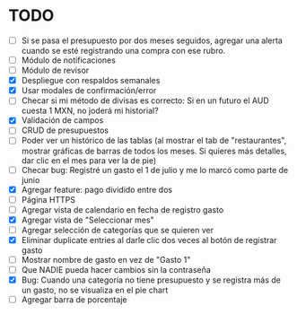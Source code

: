 # TODO

- [ ] Si se pasa el presupuesto por dos meses seguidos, agregar una alerta cuando se esté registrando una compra con ese rubro.
- [ ] Módulo de notificaciones
- [ ] Módulo de revisor
- [x] Despliegue con respaldos semanales
- [x] Usar modales de confirmación/error
- [ ] Checar si mi método de divisas es correcto: Si en un futuro el AUD cuesta 1 MXN, no joderá mi historial?
- [x] Validación de campos
- [ ] CRUD de presupuestos
- [ ] Poder ver un histórico de las tablas (al mostrar el tab de "restaurantes", mostrar gráficas de barras de todos los meses. Si quieres más detalles, dar clic en el mes para ver la de pie)
- [ ] Checar bug: Registré un gasto el 1 de julio y me lo marcó como parte de junio
- [x] Agregar feature: pago dividido entre dos
- [ ] Página HTTPS
- [ ] Agregar vista de calendario en fecha de registro gasto
- [x] Agregar vista de "Seleccionar mes"
- [ ] Agregar selección de categorías que se quieren ver
- [x] Eliminar duplicate entries al darle clic dos veces al botón de registrar gasto
- [ ] Mostrar nombre de gasto en vez de "Gasto 1"
- [ ] Que NADIE pueda hacer cambios sin la contraseña
- [x] Bug: Cuando una categoría no tiene presupuesto y se registra más de un gasto, no se visualiza en el pie chart
- [ ] Agregar barra de porcentaje